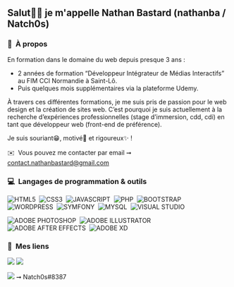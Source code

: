 <h2> Salut🙋‍♂️ je m'appelle Nathan Bastard (nathanba / Natch0s) </h2>

### 🤗 &nbsp;À propos

En formation dans le domaine du web depuis presque 3 ans :
- 2 années de formation “Développeur Intégrateur de Médias Interactifs” au FIM CCI Normandie à Saint-Lô.
- Puis quelques mois supplémentaires via la plateforme Udemy.

À travers ces différentes formations, je me suis pris de passion pour le web design et la création de sites web.
C’est pourquoi je suis actuellement à la recherche d’expériences professionnelles (stage d’immersion, cdd, cdi) en tant que développeur web (front-end de préférence).

Je suis souriant😁, motivé👊 et rigoureux✨ ! 

✉️ &nbsp;Vous pouvez me contacter par email ➞ contact.nathanbastard@gmail.com


### 💻 &nbsp;Langages de programmation & outils

![HTML5](https://img.shields.io/badge/-HTML-e34f26?logo=html5&logoColor=fff)&nbsp;
![CSS3](https://img.shields.io/badge/-CSS-1572B6?logo=css3&logoColor=fff)&nbsp;
![JAVASCRIPT](https://img.shields.io/badge/-JAVASCRIPT-F7DF1E?logo=javascript&logoColor=fff)&nbsp;
![PHP](https://img.shields.io/badge/-PHP-777BB4?logo=php&logoColor=ffffff)&nbsp;
![BOOTSTRAP](https://img.shields.io/badge/-BOOTSTRAP-7952B3?logo=bootstrap&logoColor=fff)&nbsp;
![WORDPRESS](https://img.shields.io/badge/-WORDPRESS-21759B?logo=wordpress&logoColor=ffffff)&nbsp;
![SYMFONY](https://img.shields.io/badge/-SYMFONY-000000?logo=symfony&logoColor=ffffff)&nbsp;
![MYSQL](https://img.shields.io/badge/-MYSQL-4479A1?logo=mysql&logoColor=ffffff)&nbsp;
![VISUAL STUDIO](https://img.shields.io/badge/-VISUAL%20STUDIO%20CODE-007ACC?logo=visualstudiocode&logoColor=ffffff)&nbsp; 

![ADOBE PHOTOSHOP](https://img.shields.io/badge/-ADOBE%20PHOTOSHOP-31A8FF?logo=adobephotoshop&logoColor=ffffff)&nbsp; 
![ADOBE ILLUSTRATOR](https://img.shields.io/badge/-ADOBE%20ILLUSTRATOR-FF9A00?logo=adobeillustrator&logoColor=ffffff)&nbsp;
![ADOBE AFTER EFFECTS](https://img.shields.io/badge/-ADOBE%20AFTER%20EFFECTS-9999FF?logo=adobeaftereffects&logoColor=ffffff)&nbsp;
![ADOBE XD](https://img.shields.io/badge/-ADOBE%20XD-FF61F6?logo=adobexd&logoColor=ffffff)&nbsp;



### 🔗 &nbsp;Mes liens

<a href="https://nathanba.fr/"><img src="https://img.shields.io/badge/-MY%20WEBSITE-00A98F?logo=about.me&logoColor=fefefe"/></a>
<a href="https://www.linkedin.com/in/nathan-bastard-457172212/"><img src="https://img.shields.io/badge/-LINKEDIN-0A66C2?logo=linkedIn&logoColor=ffffff"/></a>
<p><img src="https://img.shields.io/badge/-DISCORD-5865F2?logo=discord&logoColor=ffffff"/> ➞ Natch0s#8387</p>
